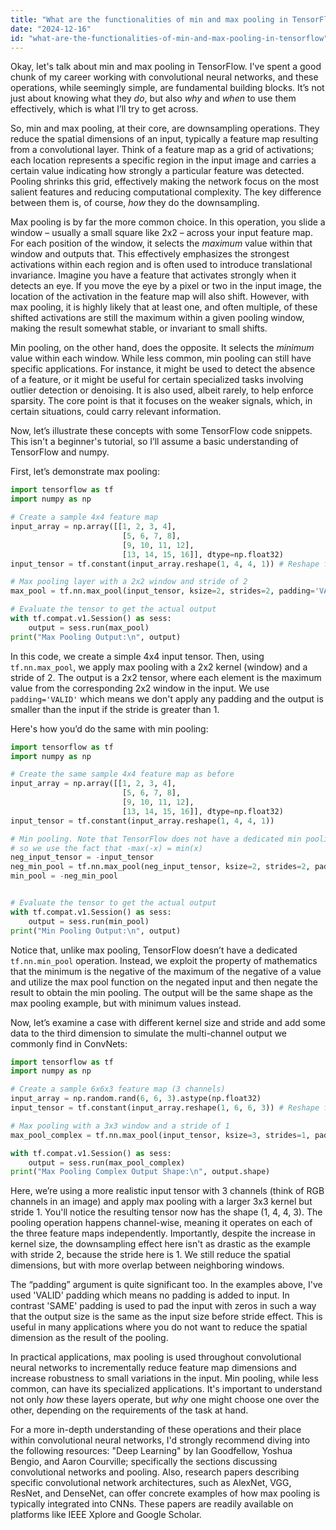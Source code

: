 ```yaml
---
title: "What are the functionalities of min and max pooling in TensorFlow?"
date: "2024-12-16"
id: "what-are-the-functionalities-of-min-and-max-pooling-in-tensorflow"
---
```


Okay, let's talk about min and max pooling in TensorFlow. I've spent a good chunk of my career working with convolutional neural networks, and these operations, while seemingly simple, are fundamental building blocks. It’s not just about knowing what they *do*, but also *why* and *when* to use them effectively, which is what I’ll try to get across.

So, min and max pooling, at their core, are downsampling operations. They reduce the spatial dimensions of an input, typically a feature map resulting from a convolutional layer. Think of a feature map as a grid of activations; each location represents a specific region in the input image and carries a certain value indicating how strongly a particular feature was detected. Pooling shrinks this grid, effectively making the network focus on the most salient features and reducing computational complexity. The key difference between them is, of course, *how* they do the downsampling.

Max pooling is by far the more common choice. In this operation, you slide a window – usually a small square like 2x2 – across your input feature map. For each position of the window, it selects the *maximum* value within that window and outputs that. This effectively emphasizes the strongest activations within each region and is often used to introduce translational invariance. Imagine you have a feature that activates strongly when it detects an eye. If you move the eye by a pixel or two in the input image, the location of the activation in the feature map will also shift. However, with max pooling, it is highly likely that at least one, and often multiple, of these shifted activations are still the maximum within a given pooling window, making the result somewhat stable, or invariant to small shifts.

Min pooling, on the other hand, does the opposite. It selects the *minimum* value within each window. While less common, min pooling can still have specific applications. For instance, it might be used to detect the absence of a feature, or it might be useful for certain specialized tasks involving outlier detection or denoising. It is also used, albeit rarely, to help enforce sparsity. The core point is that it focuses on the weaker signals, which, in certain situations, could carry relevant information.

Now, let’s illustrate these concepts with some TensorFlow code snippets. This isn't a beginner's tutorial, so I’ll assume a basic understanding of TensorFlow and numpy.

First, let’s demonstrate max pooling:

```python
import tensorflow as tf
import numpy as np

# Create a sample 4x4 feature map
input_array = np.array([[1, 2, 3, 4],
                         [5, 6, 7, 8],
                         [9, 10, 11, 12],
                         [13, 14, 15, 16]], dtype=np.float32)
input_tensor = tf.constant(input_array.reshape(1, 4, 4, 1)) # Reshape for TensorFlow

# Max pooling layer with a 2x2 window and stride of 2
max_pool = tf.nn.max_pool(input_tensor, ksize=2, strides=2, padding='VALID')

# Evaluate the tensor to get the actual output
with tf.compat.v1.Session() as sess:
    output = sess.run(max_pool)
print("Max Pooling Output:\n", output)
```

In this code, we create a simple 4x4 input tensor. Then, using `tf.nn.max_pool`, we apply max pooling with a 2x2 kernel (window) and a stride of 2. The output is a 2x2 tensor, where each element is the maximum value from the corresponding 2x2 window in the input. We use `padding='VALID'` which means we don't apply any padding and the output is smaller than the input if the stride is greater than 1.

Here's how you’d do the same with min pooling:

```python
import tensorflow as tf
import numpy as np

# Create the same sample 4x4 feature map as before
input_array = np.array([[1, 2, 3, 4],
                         [5, 6, 7, 8],
                         [9, 10, 11, 12],
                         [13, 14, 15, 16]], dtype=np.float32)
input_tensor = tf.constant(input_array.reshape(1, 4, 4, 1))

# Min pooling. Note that TensorFlow does not have a dedicated min pooling op
# so we use the fact that -max(-x) = min(x)
neg_input_tensor = -input_tensor
neg_min_pool = tf.nn.max_pool(neg_input_tensor, ksize=2, strides=2, padding='VALID')
min_pool = -neg_min_pool


# Evaluate the tensor to get the actual output
with tf.compat.v1.Session() as sess:
    output = sess.run(min_pool)
print("Min Pooling Output:\n", output)
```

Notice that, unlike max pooling, TensorFlow doesn’t have a dedicated `tf.nn.min_pool` operation. Instead, we exploit the property of mathematics that the minimum is the negative of the maximum of the negative of a value and utilize the max pool function on the negated input and then negate the result to obtain the min pooling. The output will be the same shape as the max pooling example, but with minimum values instead.

Now, let’s examine a case with different kernel size and stride and add some data to the third dimension to simulate the multi-channel output we commonly find in ConvNets:

```python
import tensorflow as tf
import numpy as np

# Create a sample 6x6x3 feature map (3 channels)
input_array = np.random.rand(6, 6, 3).astype(np.float32)
input_tensor = tf.constant(input_array.reshape(1, 6, 6, 3)) # Reshape for TensorFlow

# Max pooling with a 3x3 window and a stride of 1
max_pool_complex = tf.nn.max_pool(input_tensor, ksize=3, strides=1, padding='VALID')

with tf.compat.v1.Session() as sess:
    output = sess.run(max_pool_complex)
print("Max Pooling Complex Output Shape:\n", output.shape)
```

Here, we’re using a more realistic input tensor with 3 channels (think of RGB channels in an image) and apply max pooling with a larger 3x3 kernel but stride 1. You'll notice the resulting tensor now has the shape (1, 4, 4, 3). The pooling operation happens channel-wise, meaning it operates on each of the three feature maps independently. Importantly, despite the increase in kernel size, the downsampling effect here isn't as drastic as the example with stride 2, because the stride here is 1. We still reduce the spatial dimensions, but with more overlap between neighboring windows.

The “padding” argument is quite significant too. In the examples above, I've used 'VALID' padding which means no padding is added to input. In contrast 'SAME' padding is used to pad the input with zeros in such a way that the output size is the same as the input size before stride effect. This is useful in many applications where you do not want to reduce the spatial dimension as the result of the pooling.

In practical applications, max pooling is used throughout convolutional neural networks to incrementally reduce feature map dimensions and increase robustness to small variations in the input. Min pooling, while less common, can have its specialized applications. It's important to understand not only *how* these layers operate, but *why* one might choose one over the other, depending on the requirements of the task at hand.

For a more in-depth understanding of these operations and their place within convolutional neural networks, I'd strongly recommend diving into the following resources: "Deep Learning" by Ian Goodfellow, Yoshua Bengio, and Aaron Courville; specifically the sections discussing convolutional networks and pooling. Also, research papers describing specific convolutional network architectures, such as AlexNet, VGG, ResNet, and DenseNet, can offer concrete examples of how max pooling is typically integrated into CNNs. These papers are readily available on platforms like IEEE Xplore and Google Scholar.
